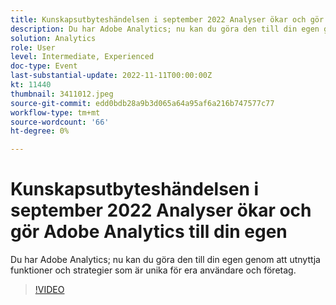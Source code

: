 ```yaml
---
title: Kunskapsutbyteshändelsen i september 2022 Analyser ökar och gör Adobe Analytics till din egen
description: Du har Adobe Analytics; nu kan du göra den till din egen genom att utnyttja funktioner och strategier som är unika för era användare och företag.
solution: Analytics
role: User
level: Intermediate, Experienced
doc-type: Event
last-substantial-update: 2022-11-11T00:00:00Z
kt: 11440
thumbnail: 3411012.jpeg
source-git-commit: edd0bdb28a9b3d065a64a95af6a216b747577c77
workflow-type: tm+mt
source-wordcount: '66'
ht-degree: 0%

---
```


# Kunskapsutbyteshändelsen i september 2022 Analyser ökar och gör Adobe Analytics till din egen

Du har Adobe Analytics; nu kan du göra den till din egen genom att utnyttja funktioner och strategier som är unika för era användare och företag.

>[!VIDEO](https://video.tv.adobe.com/v/3411012/?quality=12&learn=on)
